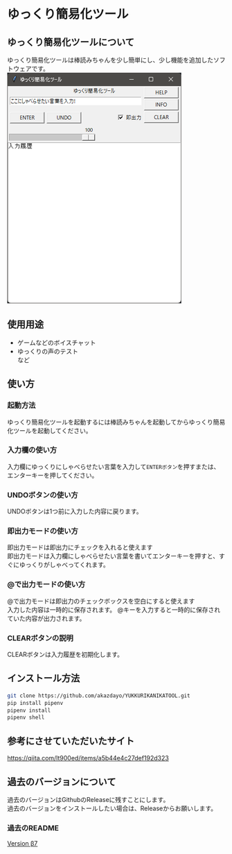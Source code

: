 # ゆっくり簡易化ツール
## ゆっくり簡易化ツールについて
ゆっくり簡易化ツールは棒読みちゃんを少し簡単にし、少し機能を追加したソフトウェアです。  
![Version β7の画像です](./img/v7.png "YUKKURIKANIKATOOL")

## 使用用途
* ゲームなどのボイスチャット
* ゆっくりの声のテスト  
など

## 使い方
### 起動方法
ゆっくり簡易化ツールを起動するには棒読みちゃんを起動してからゆっくり簡易化ツールを起動してください。  
### 入力欄の使い方
入力欄にゆっくりにしゃべらせたい言葉を入力して``ENTERボタン``を押すまたは、エンターキーを押してください。  
### UNDOボタンの使い方
UNDOボタンは1つ前に入力した内容に戻ります。
### 即出力モードの使い方
即出力モードは即出力にチェックを入れると使えます  
即出力モードは入力欄にしゃべらせたい言葉を書いてエンターキーを押すと、すぐにゆっくりがしゃべってくれます。
### @で出力モードの使い方
@で出力モードは即出力のチェックボックスを空白にすると使えます  
入力した内容は一時的に保存されます。
@キーを入力すると一時的に保存されていた内容が出力されます。
### CLEARボタンの説明
CLEARボタンは入力履歴を初期化します。  


## インストール方法
```bash
git clone https://github.com/akazdayo/YUKKURIKANIKATOOL.git
pip install pipenv
pipenv install
pipenv shell
```
## 参考にさせていただいたサイト
https://qiita.com/lt900ed/items/a5b44e4c27def192d323

## 過去のバージョンについて
過去のバージョンはGithubのReleaseに残すことにします。  
過去のバージョンをインストールしたい場合は、Releaseからお願いします。

### 過去のREADME
[Version β7](./README-v7.md)